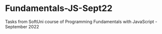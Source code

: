 # Fundamentals-JS-Sept22
Tasks from SoftUni course of Programming Fundamentals with JavaScript - September 2022 
